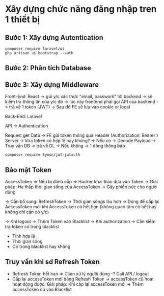 # Xây dựng chức năng đăng nhập tren 1 thiết bị 

## Bước 1: Xây dựng Autentication

```shell
composer require laravel/ui
php artisan ui bootstrap --auth
```

## Bước 2: Phân tích Database

## Bước 3: Xây dựng Middleware

<!-- --------------------- -->
 Front-End: React -> gửi y/c xác thực "email, passwork" tới backend -> sẽ kiểm tra thông tin của y/c đó -> lúc này frontend phải gọi API của backend -> trả vể 1 token (JWT) -> Sau đó FE sẽ lưu vào cookie or local

 Back-End: Laravel 

 API -> Authentication

 Request get Data -> FE gửi token thông qua Header (Authorization: Bearer <token>)
 Server -> ktra token có hợp lệ hay không?
 -> Nếu có -> Decode Payload -> Truy vấn DB -> trả về DL
 -> Nếu không -> 1 dòng thông báo

```shell
composer require tymon/jwt-jwtauth 

```

<!-- Bài 2 -->
## Bảo mật Token

AccessToken => Nếu bị đánh cắp => Hacker khai thác dựa vào Token
-> Giải pháp: Hạ thấp thời gian sống của AccessToken -> Gây phiền pức cho người dùng 

-> Cần bổ sung: RefreshToken -> Thời gian sôngs lâu hơn -> Dùng để cấp lại AccessToken mới khi AccessToken cũ hết hạn (không quan tâm có hết hay không chỉ cần có y/c)

-> Khi logout -> Thêm Token vào Blacklist -> Khi authorization -> Cần kiểm tra token có trong blacklist
+ Tính hợp lệ
+ Thời gian sống
+ Có trong blacklist hay không


<!-- Bài 3 -->
## Truy vấn khi sd Refresh Token 
- Refresh Token hết hạn => Clien xử lý người dùng -? Call API / logout
- Cấp lại accessToken mới bằng Refresh Token -> accessToken cũ hoạt hoạt động được.
Giải pháp: Khi cấp lại accessToken mới -> Thêm accessToken cũ vào Blacklist